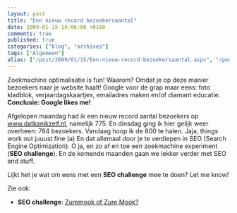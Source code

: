 ```yaml
---
layout: post
title: "Een nieuw record bezoekersaantal"
date: 2009-01-15 14:06:00 +0100
comments: true
published: true
categories: ["blog", "archives"]
tags: ["Algemeen"]
alias: ["/post/2009/01/15/Een-nieuw-record-bezoekersaantal.aspx", "/post/2009/01/15/een-nieuw-record-bezoekersaantal.aspx"]
---
```

Zoekmachine optimalisatie is fun! Waarom? Omdat je op deze manier bezoekers naar je website haalt! Google voor de grap maar eens: foto kladblok, verjaardagskaartjes, emailadres maken en/of diamant educatie. <strong>Conclusie: Google likes me!</strong> 
<!-- more -->

Afgelopen maandag had ik een nieuw record aantal bezoekers op <a href="http://www.datkanikzelf.nl/">www.datkanikzelf.nl</a>, namelijk 775. En dinsdag ging ik hier gelijk weer overheen: 784 bezoekers. Vandaag hoop ik de 800 te halen. Jaja, things work out juuust fine (a) En dat allemaal door je te verdiepen in SEO (Search Engine Optimization). O ja, en zo af en toe een zoekmachine experiment (<strong>SEO challenge</strong>). En de komende maanden gaan we lekker verder met SEO and stuff. <br />

Lijkt het je wat om eens met een <strong>SEO challenge</strong> mee te doen? Let me know! 

Zie ook: 
<ul>
	<li>
	<div>
	<strong>SEO challenge</strong>: <a href="http://gettingskills.blogspot.com/2008/12/zuremook-of-zure-mook.html" target="_blank">Zuremook of Zure Mook?</a> 
	</div>
	</li>
</ul>
<p>
&nbsp;
</p>
<script type="text/javascript">
<!--
google_ad_client = "pub-9166294348244212";
/* Inline post ad, 468x60, gemaakt 7-2-09 */
google_ad_slot = "4226843014";
google_ad_width = 468;
google_ad_height = 60;
//--></script>
<script src="http://pagead2.googlesyndication.com/pagead/show_ads.js" type="text/javascript">
</script>
<p>
&nbsp;
</p>
